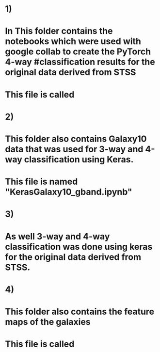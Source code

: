 # 1)
# In This folder contains the notebooks which were used with google collab to create the PyTorch 4-way #classification results for the original data derived from STSS
# This file is called

# 2)
# This folder also contains Galaxy10 data that was used for 3-way and 4-way classification using Keras.
# This file is named "KerasGalaxy10_gband.ipynb"

# 3)
# As well 3-way and 4-way classification was done using keras for the original data derived from STSS.

# 4)
# This folder also contains the feature maps of the galaxies
# This file is called